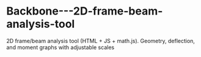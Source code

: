 # Backbone---2D-frame-beam-analysis-tool
2D frame/beam analysis tool (HTML + JS + math.js). Geometry, deflection, and moment graphs with adjustable scales

